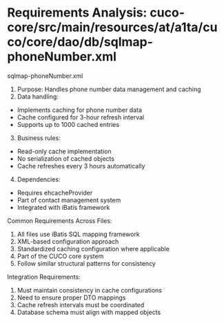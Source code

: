 # Requirements Analysis: cuco-core/src/main/resources/at/a1ta/cuco/core/dao/db/sqlmap-phoneNumber.xml

sqlmap-phoneNumber.xml
1. Purpose: Handles phone number data management and caching
2. Data handling:
- Implements caching for phone number data
- Cache configured for 3-hour refresh interval
- Supports up to 1000 cached entries
3. Business rules:
- Read-only cache implementation
- No serialization of cached objects
- Cache refreshes every 3 hours automatically
4. Dependencies:
- Requires ehcacheProvider
- Part of contact management system
- Integrated with iBatis framework

Common Requirements Across Files:
1. All files use iBatis SQL mapping framework
2. XML-based configuration approach
3. Standardized caching configuration where applicable
4. Part of the CUCO core system
5. Follow similar structural patterns for consistency

Integration Requirements:
1. Must maintain consistency in cache configurations
2. Need to ensure proper DTO mappings
3. Cache refresh intervals must be coordinated
4. Database schema must align with mapped objects